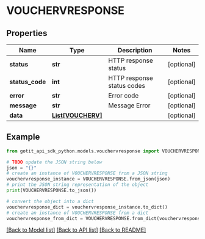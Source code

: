 # VOUCHERVRESPONSE


## Properties

Name | Type | Description | Notes
------------ | ------------- | ------------- | -------------
**status** | **str** | HTTP response status | [optional] 
**status_code** | **int** | HTTP response status codes | [optional] 
**error** | **str** | Error code | [optional] 
**message** | **str** | Message Error | [optional] 
**data** | [**List[VOUCHERV]**](VOUCHERV.md) |  | [optional] 

## Example

```python
from gotit_api_sdk_python.models.vouchervresponse import VOUCHERVRESPONSE

# TODO update the JSON string below
json = "{}"
# create an instance of VOUCHERVRESPONSE from a JSON string
vouchervresponse_instance = VOUCHERVRESPONSE.from_json(json)
# print the JSON string representation of the object
print(VOUCHERVRESPONSE.to_json())

# convert the object into a dict
vouchervresponse_dict = vouchervresponse_instance.to_dict()
# create an instance of VOUCHERVRESPONSE from a dict
vouchervresponse_from_dict = VOUCHERVRESPONSE.from_dict(vouchervresponse_dict)
```
[[Back to Model list]](../README.md#documentation-for-models) [[Back to API list]](../README.md#documentation-for-api-endpoints) [[Back to README]](../README.md)


